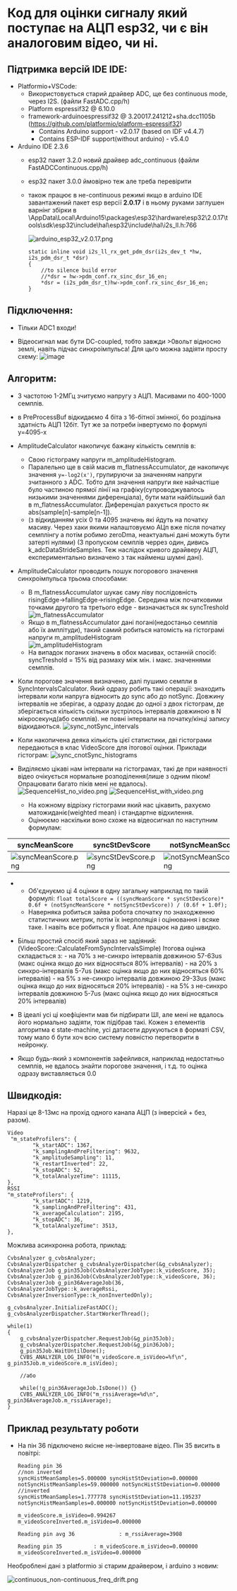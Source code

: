 # Код для оцінки сигналу який поступає на АЦП esp32, чи є він аналоговим відео, чи ні.

## Підтримка версій IDE IDE:
- Platformio+VSCode:
    - Використовується старий драйвер ADC, ще без continuous mode, через I2S. (файли FastADC.cpp/h)
    - Platform espressif32 @ 6.10.0
    - framework-arduinoespressif32 @ 3.20017.241212+sha.dcc1105b (https://github.com/platformio/platform-espressif32)
        - Contains Arduino support - v2.0.17 (based on IDF v4.4.7)
        - Contains ESP-IDF support(without arduino) - v5.4.0
- Arduino IDE 2.3.6
    - esp32 пакет 3.2.0 новий драйвер adc_continuous (файли FastADCContinuous.cpp/h)
	- esp32 пакет 3.0.0 ймовірно теж але треба перевірити
	- також працює в не-continuous режимі якщо в arduino IDE завантажений пакет esp версії **2.0.17** і в ньому руками заглушен варнінг збірки в \AppData\Local\Arduino15\packages\esp32\hardware\esp32\2.0.17\tools\sdk\esp32\include\hal\esp32\include\hal\i2s_ll.h:766
		
		![arduino_esp32_v2.0.17.png](arduino_esp32_v2.0.17.png)	
		
		```
		static inline void i2s_ll_rx_get_pdm_dsr(i2s_dev_t *hw, i2s_pdm_dsr_t *dsr)
		{
			//to silence build error
			//*dsr = hw->pdm_conf.rx_sinc_dsr_16_en;
			*dsr = (i2s_pdm_dsr_t)hw->pdm_conf.rx_sinc_dsr_16_en;
		}
		```

## Підключення: 

- Тільки ADC1 входи!

- Відеосигнал має бути DC-coupled, тобто завжди >0вольт відносно землі, навіть підчас синхроімпульса!
Для цьго можна задіяти просту схему:
![image](Схема_підключення.jpg)

## Алгоритм:

- З частотою 1-2МГц зчитуємо напругу з АЦП. Масивами по 400-1000 семплів.
- в PreProcessBuf відкидаємо 4 біта з 16-бітної змінної, бо роздільна здатність АЦП 12біт. Тут же за потреби інвертуємо по формулі y=4095-x
- AmplitudeCalculator накопичує бажану кількість семплів в:      
    - Cвою гістограму напруги m_amplitudeHistogram.
    - Паралельно ще в свій масив m_flatnessAccumulator, де накопичує значення `y=-log2(x')`, групируючи за значенням напруги зчитанного з ADC. Тобто для значення напруги яке найчастіше було частиною прямої лінії на графіку(супроводжувалось низькими значеннями диференціала), бути мати найбільший бал в m_flatnessAccumulator. Диференціал рахується просто як abs(sample[n]-sample[n-1]).
    - (з відкиданням усіх 0 та 4095 значень які йдуть на початку масиву. Через хаки якими налаштовуємо АЦп вже після початку семплінгу а потім робимо zeroDma, неактуальні дані можуть бути затерті нулями) (З пропуском семплів черрез один, дивись k_adcDataStrideSamples. Теж наслідок кривого драйверу АЦП, експериментально визначено з так найменш шумні дані).
- AmplitudeCalculator проводить пошук погорового значення синхроімпульса трьома способами:
    - В m_flatnessAccumulator шукає саму ліву послідовність risingEdge->fallingEdge->risingEdge. Середина між початковими точками другого та третього edge - визначається як syncTreshold
    ![m_flatnessAccumulator](m_flatnessAccumulator.png)
    - Якщо в m_flatnessAccumulator дані погані(недостаньо семплів або їх амплітуди), такий самий робиться натомість на гістограмі напруги m_amplitudeHistogram    
    ![m_amplitudeHistogram](m_amplitudeHistogram.png)
    - На випадок поганих значень в обох масивах, останній спосіб: syncTreshold = 15% від размаху між мін. і макс. значеннями семплів.
- Коли порогове значення визначено, далі пушимо семпли в SyncIntervalsCalculator. Який одразу робить такі операції: знаходить інтервали коли напруга відносить до sync або до notSync. Довжину інтервалів не зберігає, а одразу додає до одної з двох гістограм, де зберігається кількість скільки зустрілось інтервалів довжиною в N мікросекунд(або семплів). не повні інтервали на початку/кінці запису відкидаються.
![sync_notSync_intervals](sync_notSync_intervals.png)
- Коли накопичена деяка кількість цієї статистики, дві гістограми передаються в клас VideoScore для ітогової оцінки. 
Приклади гістограм: 
![sync_cnotSync_histograms](sync_cnotSync_histograms.png)

- Виділяємо цікаві нам інтервали на гістограмах, такі де при наявності відео очікується нормальне розподілення(лише з одним піком! Опрацювати багато піків мені не вдалось).
    ![SequenceHist_no_video.png](SequenceHist_no_video.png)
    ![SequenceHist_with_video.png](SequenceHist_with_video.png)

    - На кожному відрізку гістограми який нас цікавить, рахуємо матожиданіє(weighted mean) i стандартне відхилення.
    - Оцінюємо наскільки воно схоже на відеосигнал по наступним формулам:
    
|syncMeanScore|syncStDevScore|notSyncMeanScore|notSyncStDev|
|---|---|---|---|
| ![syncMeanScore.png](syncMeanScore.png) | ![syncStDevScore.png](syncStDevScore.png) | ![notSyncMeanScore.png](notSyncMeanScore.png) | ![notSyncStDev.png](notSyncStDev.png) |
- 
    - Об'єднуємо ці 4 оцінки в одну загальну наприклад по такій формулі: `float totalScore = ((syncMeanScore * syncStDevScore)* 0.6f + (notSyncMeanScore * notSyncStDevScore)) / (0.6f + 1.0f);`
    - Наверняка робиться зайва робота спочатку по знаходженню статистичних метрик, потім їх інерполяція і оцінювання і всяке таке. І навіть все робиться у float. Але працює на диво швидко.

- Більш простий спосіб який зараз не задіяний:
    (VideoScore::CalculateFromSyncIntervalsSimple)
    Ітогова оцінка складається з:
        - на 70% з не-синхро інтервалів довжиною 57-63us (макс оцінка якщо до них відносяться 80% інтервалів)
        - на 20% з синхро-інтервалів 5-7us (макс оцінка якщо до них відносяться 60% інтервалів)
        - на 5% з не-синхро інтервалів довжиною 29-33us (макс оцінка якщо до них відносяться 20% інтервалів)
        - на 5% з не-синхро інтервалів довжиною 5-7us (макс оцінка якщо до них відносяться 20% інтервалів)
- В ідеалі усі ці коефіціенти мав би підбирати ШІ, але мені не вдалось його нормально задіяти, тож підібрав такі. Кожен з елементів алгоритма є state-machine, усі датасети друкуються в форматі CSV, тому мало б бути хоч всю систему повністю перетворити в нейронку.
- Якщо будь-який з компонентів зафейлився, наприклад недостатньо семплів, не вдалось знайти порогове значення, і т.д. то оцінка одразу виставляється 0.0

## Швидкодія:

Наразі це 8-13мс на прохід одного канала АЦП (з інверсієй + без, разом).
```
Video
 "m_stateProfilers": {
        "k_startADC": 1367,
        "k_samplingAndPreFiltering": 9632,
        "k_amplitudeSampling": 11,
        "k_restartInverted": 22,
        "k_stopADC": 52,
        "k_totalAnalyzeTime": 11115,
},
RSSI
"m_stateProfilers": {
        "k_startADC": 1219,
        "k_samplingAndPreFiltering": 431,
        "k_averageCalculation": 2195,
        "k_stopADC": 36,
        "k_totalAnalyzeTime": 3513,
},
```

Можлива асинхронна робота, приклад:
```
CvbsAnalyzer g_cvbsAnalyzer;
CvbsAnalyzerDispatcher g_cvbsAnalyzerDispatcher(&g_cvbsAnalyzer);
CvbsAnalyzerJob g_pin35Job(CvbsAnalyzerJobType::k_videoScore, 35);
CvbsAnalyzerJob g_pin36Job(CvbsAnalyzerJobType::k_videoScore, 36);
CvbsAnalyzerJob g_pin36AverageJob(36, CvbsAnalyzerJobType::k_averageRssi, CvbsAnalyzerInversionType::k_nonInvertedOnly);

g_cvbsAnalyzer.InitializeFastADC();
g_cvbsAnalyzerDispatcher.StartWorkerThread();

while(1)
{
	g_cvbsAnalyzerDispatcher.RequestJob(&g_pin35Job);
	g_cvbsAnalyzerDispatcher.RequestJob(&g_pin36Job);
	g_pin35Job.WaitUntilDone();
	CVBS_ANALYZER_LOG_INFO("m_videoScore.m_isVideo=%f\n", g_pin35Job.m_videoScore.m_isVideo);

	//або

	while(!g_pin36AverageJob.IsDone()) {}
	CVBS_ANALYZER_LOG_INFO("m_rssiAverage=%d\n", g_pin36AverageJob.m_rssiAverage);
}
```



## Приклад результату роботи

- На пін 36 підключено якісне не-інвертоване відео. Пін 35 висить в повітрі:
    ```
    Reading pin 36   
    //non inverted  
    syncHistMeanSamples=5.000000 syncHistStDeviation=0.000000 
    notSyncHistMeanSamples=59.000000 notSyncHistStDeviation=0.000000
    //inverted
    syncHistMeanSamples=1.777778 syncHistStDeviation=11.195237 notSyncHistMeanSamples=0.000000 notSyncHistStDeviation=0.000000

    m_videoScore.m_isVideo=0.994267 m_videoScoreInverted.m_isVideo=0.000000

	Reading pin avg 36              : m_rssiAverage=3908

	Reading pin 35          : m_videoScore.m_isVideo=0.000000 m_videoScoreInverted.m_isVideo=0.000000
	```


Необроблені дані з platformio зі старим драйвером, і arduino з новим:


![continuous_non-continuous_freq_drift.png](continuous_non-continuous_freq_drift.png)